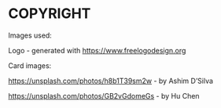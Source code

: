 # COPYRIGHT

Images used:


Logo - generated with https://www.freelogodesign.org

Card images:


 https://unsplash.com/photos/h8b1T39sm2w - by 
Ashim D’Silva

https://unsplash.com/photos/GB2vGdomeGs - by Hu Chen 


